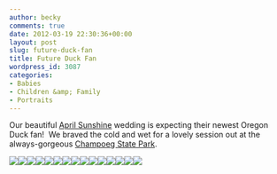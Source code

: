 ```yaml
---
author: becky
comments: true
date: 2012-03-19 22:30:36+00:00
layout: post
slug: future-duck-fan
title: Future Duck Fan
wordpress_id: 3087
categories:
- Babies
- Children &amp; Family
- Portraits
---
```


Our beautiful [April Sunshine](http://www.beckyjenson.com/2011/06/april-sunshine/) wedding is expecting their newest Oregon Duck fan!  We braved the cold and wet for a lovely session out at the always-gorgeous [Champoeg State Park](http://www.oregonstateparks.org/park_113.php).

[![](http://www.beckyjenson.com/wp-content/uploads/2012/03/blog-March12-0001.jpg)](http://www.beckyjenson.com/wp-content/uploads/2012/03/blog-March12-0001.jpg)[![](http://www.beckyjenson.com/wp-content/uploads/2012/03/blog-March12-0002.jpg)](http://www.beckyjenson.com/wp-content/uploads/2012/03/blog-March12-0002.jpg)[![](http://www.beckyjenson.com/wp-content/uploads/2012/03/blog-March12-0003.jpg)](http://www.beckyjenson.com/wp-content/uploads/2012/03/blog-March12-0003.jpg)[![](http://www.beckyjenson.com/wp-content/uploads/2012/03/blog-March12-0004.jpg)](http://www.beckyjenson.com/wp-content/uploads/2012/03/blog-March12-0004.jpg)[![](http://www.beckyjenson.com/wp-content/uploads/2012/03/blog-March12-0005.jpg)](http://www.beckyjenson.com/wp-content/uploads/2012/03/blog-March12-0005.jpg)[![](http://www.beckyjenson.com/wp-content/uploads/2012/03/blog-March12-0006.jpg)](http://www.beckyjenson.com/wp-content/uploads/2012/03/blog-March12-0006.jpg)[![](http://www.beckyjenson.com/wp-content/uploads/2012/03/blog-March12-0007.jpg)](http://www.beckyjenson.com/wp-content/uploads/2012/03/blog-March12-0007.jpg)[![](http://www.beckyjenson.com/wp-content/uploads/2012/03/blog-March12-0008.jpg)](http://www.beckyjenson.com/wp-content/uploads/2012/03/blog-March12-0008.jpg)[![](http://www.beckyjenson.com/wp-content/uploads/2012/03/blog-March12-0009.jpg)](http://www.beckyjenson.com/wp-content/uploads/2012/03/blog-March12-0009.jpg)[![](http://www.beckyjenson.com/wp-content/uploads/2012/03/blog-March12-0010.jpg)](http://www.beckyjenson.com/wp-content/uploads/2012/03/blog-March12-0010.jpg)[![](http://www.beckyjenson.com/wp-content/uploads/2012/03/blog-March12-0011.jpg)](http://www.beckyjenson.com/wp-content/uploads/2012/03/blog-March12-0011.jpg)[![](http://www.beckyjenson.com/wp-content/uploads/2012/03/blog-March12-0012.jpg)](http://www.beckyjenson.com/wp-content/uploads/2012/03/blog-March12-0012.jpg)[![](http://www.beckyjenson.com/wp-content/uploads/2012/03/blog-March12-0013.jpg)](http://www.beckyjenson.com/wp-content/uploads/2012/03/blog-March12-0013.jpg)[![](http://www.beckyjenson.com/wp-content/uploads/2012/03/blog-March12-0014.jpg)](http://www.beckyjenson.com/wp-content/uploads/2012/03/blog-March12-0014.jpg)[![](http://www.beckyjenson.com/wp-content/uploads/2012/03/blog-March12-0001-2.jpg)](http://www.beckyjenson.com/wp-content/uploads/2012/03/blog-March12-0001-2.jpg)
